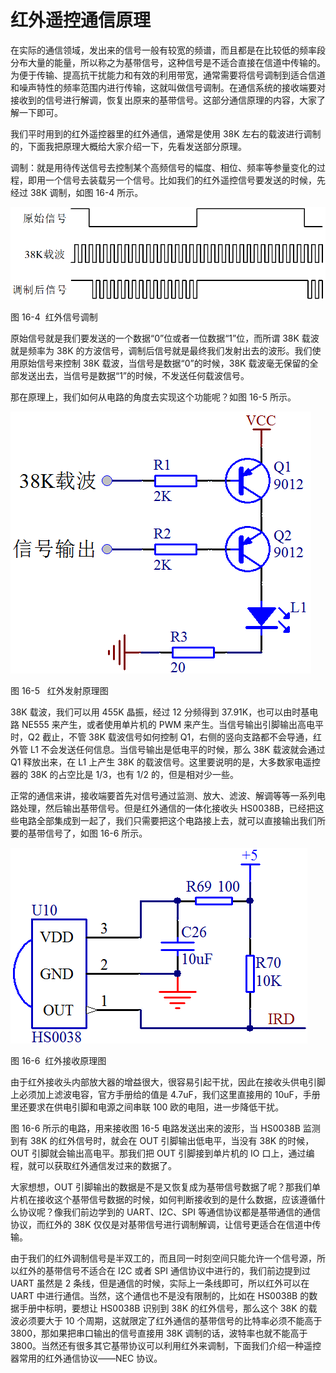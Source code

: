 # 红外遥控通信原理

在实际的通信领域，发出来的信号一般有较宽的频谱，而且都是在比较低的频率段分布大量的能量，所以称之为基带信号，这种信号是不适合直接在信道中传输的。为便于传输、提高抗干扰能力和有效的利用带宽，通常需要将信号调制到适合信道和噪声特性的频率范围内进行传输，这就叫做信号调制。在通信系统的接收端要对接收到的信号进行解调，恢复出原来的基带信号。这部分通信原理的内容，大家了解一下即可。

我们平时用到的红外遥控器里的红外通信，通常是使用 38K 左右的载波进行调制的，下面我把原理大概给大家介绍一下，先看发送部分原理。

调制：就是用待传送信号去控制某个高频信号的幅度、相位、频率等参量变化的过程，即用一个信号去装载另一个信号。比如我们的红外遥控信号要发送的时候，先经过 38K 调制，如图 16-4 所示。

![图 16-4  红外信号调制](img/3d262009c6c716890bd3918992c4cb47.jpg)

图 16-4  红外信号调制

原始信号就是我们要发送的一个数据“0”位或者一位数据“1”位，而所谓 38K 载波就是频率为 38K 的方波信号，调制后信号就是最终我们发射出去的波形。我们使用原始信号来控制 38K 载波，当信号是数据“0”的时候，38K 载波毫无保留的全部发送出去，当信号是数据“1”的时候，不发送任何载波信号。

那在原理上，我们如何从电路的角度去实现这个功能呢？如图 16-5 所示。

![图 16-5   红外发射原理图](img/87a44bf037198082744935eb86bd2e63.jpg)

图 16-5   红外发射原理图

38K 载波，我们可以用 455K 晶振，经过 12 分频得到 37.91K，也可以由时基电路 NE555 来产生，或者使用单片机的 PWM 来产生。当信号输出引脚输出高电平时，Q2 截止，不管 38K 载波信号如何控制 Q1，右侧的竖向支路都不会导通，红外管 L1 不会发送任何信息。当信号输出是低电平的时候，那么 38K 载波就会通过 Q1 释放出来，在 L1 上产生 38K 的载波信号。这里要说明的是，大多数家电遥控器的 38K 的占空比是 1/3，也有 1/2 的，但是相对少一些。

正常的通信来讲，接收端要首先对信号通过监测、放大、滤波、解调等等一系列电路处理，然后输出基带信号。但是红外通信的一体化接收头 HS0038B，已经把这些电路全部集成到一起了，我们只需要把这个电路接上去，就可以直接输出我们所要的基带信号了，如图 16-6 所示。

![图 16-6  红外接收原理图](img/21810d565ddaccba51ee3913be214c71.jpg)

图 16-6  红外接收原理图

由于红外接收头内部放大器的增益很大，很容易引起干扰，因此在接收头供电引脚上必须加上滤波电容，官方手册给的值是 4.7uF，我们这里直接用的 10uF，手册里还要求在供电引脚和电源之间串联 100 欧的电阻，进一步降低干扰。

图 16-6 所示的电路，用来接收图 16-5 电路发送出来的波形，当 HS0038B 监测到有 38K 的红外信号时，就会在 OUT 引脚输出低电平，当没有 38K 的时候，OUT 引脚就会输出高电平。那我们把 OUT 引脚接到单片机的 IO 口上，通过编程，就可以获取红外通信发过来的数据了。

大家想想，OUT 引脚输出的数据是不是又恢复成为基带信号数据了呢？那我们单片机在接收这个基带信号数据的时候，如何判断接收到的是什么数据，应该遵循什么协议呢？像我们前边学到的 UART、I2C、SPI 等通信协议都是基带通信的通信协议，而红外的 38K 仅仅是对基带信号进行调制解调，让信号更适合在信道中传输。

由于我们的红外调制信号是半双工的，而且同一时刻空间只能允许一个信号源，所以红外的基带信号不适合在 I2C 或者 SPI 通信协议中进行的，我们前边提到过 UART 虽然是 2 条线，但是通信的时候，实际上一条线即可，所以红外可以在 UART 中进行通信。当然，这个通信也不是没有限制的，比如在 HS0038B 的数据手册中标明，要想让 HS0038B 识别到 38K 的红外信号，那么这个 38K 的载波必须要大于 10 个周期，这就限定了红外通信的基带信号的比特率必须不能高于 3800，那如果把串口输出的信号直接用 38K 调制的话，波特率也就不能高于 3800。当然还有很多其它基带协议可以利用红外来调制，下面我们介绍一种遥控器常用的红外通信协议——NEC 协议。